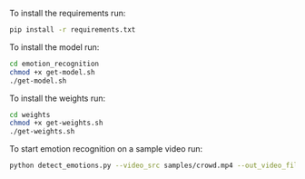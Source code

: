 To install the requirements run:

```bash
pip install -r requirements.txt
```

To install the model run:
```bash
cd emotion_recognition
chmod +x get-model.sh
./get-model.sh
```

To install the weights run:

```bash
cd weights
chmod +x get-weights.sh
./get-weights.sh
```

To start emotion recognition on a sample video run:

```bash
python detect_emotions.py --video_src samples/crowd.mp4 --out_video_filename out/crowd.avi
```
